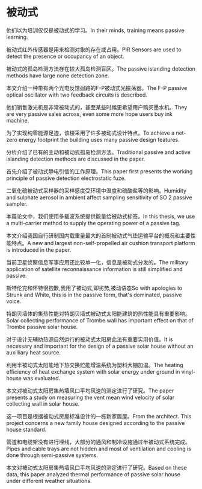 # 被动式

<p><span class="chinese">他们以为培训仅仅是被动式的学习。</span><span class="english">In their minds, training means passive learning.</span></p>

<p><span class="chinese">被动式红外传感器是用来检测对象的存在或占用。</span><span class="english">PIR Sensors are used to detect the presence or occupancy of an object.</span></p>

<p><span class="chinese">被动式的孤岛检测方法存在较大孤岛检测盲区。</span><span class="english">The passive islanding detection methods have large none detection zone.</span></p>

<p><span class="chinese">本文介绍一种带有两个光电反馈迴路的F-P被动式光振荡器。</span><span class="english">The F-P passive optical oscillator with two feedback circuits is described.</span></p>

<p><span class="chinese">他们销售激光机是非常被动式的，甚至某些时候更希望用户购买墨水机。</span><span class="english">They are very passive sales across, even some more hope users buy ink machine.</span></p>

<p><span class="chinese">为了实现纯零能源足迹，该楼采用了许多被动式设计特点。</span><span class="english">To achieve a net-zero energy footprint the building uses many passive design features.</span></p>

<p><span class="chinese">分析介绍了已有的主动和被动式孤岛检测方法。</span><span class="english">Traditional passive and active islanding detection methods are discussed in the paper.</span></p>

<p><span class="chinese">首先介绍了被动式静电引信的工作原理。</span><span class="english">This paper first presents the working principle of passive detection electrostatic fuze.</span></p>

<p><span class="chinese">二氧化硫被动式采样器的采样感度受环境中湿度和硫酸盐等的影响。</span><span class="english">Humidity and sulphate aerosol in ambient affect sampling sensitivity of SO 2 passive sampler.</span></p>

<p><span class="chinese">本篇论文中，我们使用多载波系统提供能量给被动式标签。</span><span class="english">In this thesis, we use a multi-carrier method to supply the operating power of a passive tag.</span></p>

<p><span class="chinese">本文介绍我国自行研制国内载重量最大的首制被动式气垫运输平台的概况和主要性能特点。</span><span class="english">A new and largest non-self-propelled air cushion transport platform is introduced in the paper.</span></p>

<p><span class="chinese">当前卫星侦察信息军事应用还比较单一化，信息是被动式分发的。</span><span class="english">The military application of satellite reconnaissance information is still simplified and passive.</span></p>

<p><span class="chinese">斯特伦克和怀特很抱歉,我用了被动式,即劣势,被动语态</span><span class="english">So with apologies to Strunk and White, this is in the passive form, that's dominated, passive voice.</span></p>

<p><span class="chinese">特朗贝墙体的集热性能对特朗贝墙式被动式太阳能建筑的热性能具有重要影响。</span><span class="english">Solar collecting performance of Trombe wall has important effect on that of Trombe passive solar house.</span></p>

<p><span class="chinese">对于设计无辅助热源自然运行的被动式太阳房此法有重要实用价值。</span><span class="english">It is necessary and important for the design of a passive solar house without an auxilliary heat source.</span></p>

<p><span class="chinese">利用半被动式太阳能地下热交换贮能增温系统为塑料大棚加温。</span><span class="english">The heating efficiency of heat exchange system with solar energy under ground in vinyl-house was evaluated.</span></p>

<p><span class="chinese">本文对被动式太阳房集热墙风口平均风速的测定进行了研究。</span><span class="english">The paper presents a study on measuring the vent mean wind velocity of solar collecting wall in solar house.</span></p>

<p><span class="chinese">这一项目是根据被动式房屋标准设计的一栋新家居屋。</span><span class="english">From the architect. This project concerns a new family house designed according to the passive house standard.</span></p>

<p><span class="chinese">管道和电缆架没有进行埋线，大部分的通风和制冷设施通过半被动式系统完成。</span><span class="english">Pipes and cable trays are not hidden and most of ventilation and cooling is done through semi-passive systems.</span></p>

<p><span class="chinese">本文对被动式太阳房集热墙风口平均风速的测定进行了研究。</span><span class="english">Based on these data, this paper analyzed thermal performance of passive solar house under different weather situations.</span></p>

